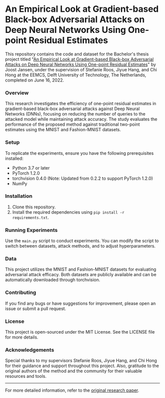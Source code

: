 # An Empirical Look at Gradient-based Black-box Adversarial Attacks on Deep Neural Networks Using One-point Residual Estimates

This repository contains the code and dataset for the Bachelor's thesis project titled "[An Empirical Look at Gradient-based Black-box Adversarial Attacks on Deep Neural Networks Using One-point Residual Estimates](Research_project_Joost_Jansen_final_paper.pdf)" by Joost Jansen, under the supervision of Stefanie Roos, Jiyue Hang, and Chi Hong at the EEMCS, Delft University of Technology, The Netherlands, completed on June 16, 2022.

### Overview
This research investigates the efficiency of one-point residual estimates in gradient-based black-box adversarial attacks against Deep Neural Networks (DNNs), focusing on reducing the number of queries to the attacked model while maintaining attack accuracy. The study evaluates the performance of the proposed method against traditional two-point estimates using the MNIST and Fashion-MNIST datasets.

### Setup
To replicate the experiments, ensure you have the following prerequisites installed:
- Python 3.7 or later
- PyTorch 1.2.0
- torchvision 0.4.0 (Note: Updated from 0.2.2 to support PyTorch 1.2.0)
- NumPy

### Installation
1. Clone this repository.
2. Install the required dependencies using `pip install -r requirements.txt`.

### Running Experiments
Use the `main.py` script to conduct experiments. You can modify the script to switch between datasets, attack methods, and to adjust hyperparameters.

### Data
This project utilizes the MNIST and Fashion-MNIST datasets for evaluating adversarial attack efficacy. Both datasets are publicly available and can be automatically downloaded through torchvision.

### Contributing
If you find any bugs or have suggestions for improvement, please open an issue or submit a pull request.

### License
This project is open-sourced under the MIT License. See the LICENSE file for more details.

### Acknowledgements
Special thanks to my supervisors Stefanie Roos, Jiyue Hang, and Chi Hong for their guidance and support throughout this project. Also, gratitude to the original authors of the method and the community for their valuable resources and tools.

---

For more detailed information, refer to the [original research paper](https://github.com/ChiHong-Xtautau/BRP-AdversarialAttacks).
